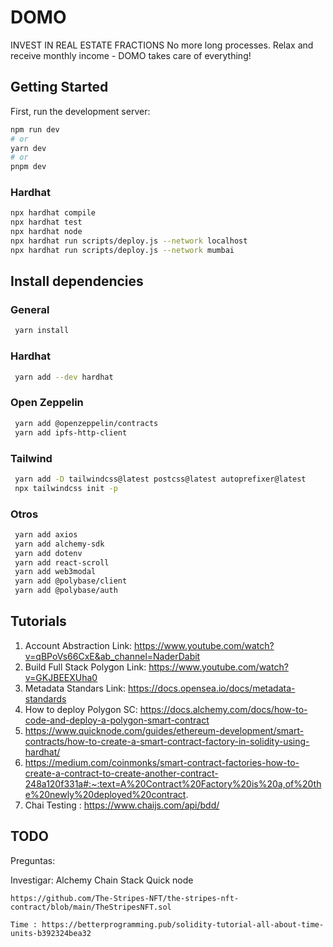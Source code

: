 # DOMO

INVEST IN REAL ESTATE FRACTIONS
No more long processes. Relax and receive monthly income - DOMO takes care of everything!

## Getting Started

First, run the development server:

```bash
npm run dev
# or
yarn dev
# or
pnpm dev
```

### Hardhat 
```bash
npx hardhat compile
npx hardhat test
npx hardhat node
npx hardhat run scripts/deploy.js --network localhost
npx hardhat run scripts/deploy.js --network mumbai

```

## Install dependencies 

### General 
```bash
 yarn install
```

 ### Hardhat 
```bash
 yarn add --dev hardhat
```

 ### Open Zeppelin
```bash
 yarn add @openzeppelin/contracts
 yarn add ipfs-http-client 
```
### Tailwind
```bash
 yarn add -D tailwindcss@latest postcss@latest autoprefixer@latest
 npx tailwindcss init -p
```
### Otros
```bash
 yarn add axios
 yarn add alchemy-sdk
 yarn add dotenv
 yarn add react-scroll
 yarn add web3modal
 yarn add @polybase/client
 yarn add @polybase/auth

```  
 <!-- yarn add web3modal  -->
## Tutorials 

1) Account Abstraction Link: https://www.youtube.com/watch?v=qBPoVs66CxE&ab_channel=NaderDabit
2) Build Full Stack Polygon Link: https://www.youtube.com/watch?v=GKJBEEXUha0
3) Metadata Standars Link: https://docs.opensea.io/docs/metadata-standards
4) How to deploy Polygon SC: https://docs.alchemy.com/docs/how-to-code-and-deploy-a-polygon-smart-contract
5) https://www.quicknode.com/guides/ethereum-development/smart-contracts/how-to-create-a-smart-contract-factory-in-solidity-using-hardhat/
6) https://medium.com/coinmonks/smart-contract-factories-how-to-create-a-contract-to-create-another-contract-248a120f331a#:~:text=A%20Contract%20Factory%20is%20a,of%20the%20newly%20deployed%20contract.
7) Chai Testing : https://www.chaijs.com/api/bdd/ 

## TODO 

Preguntas:

Investigar:
    Alchemy
    Chain Stack
    Quick node 

    https://github.com/The-Stripes-NFT/the-stripes-nft-contract/blob/main/TheStripesNFT.sol 

    Time : https://betterprogramming.pub/solidity-tutorial-all-about-time-units-b392324bea32
